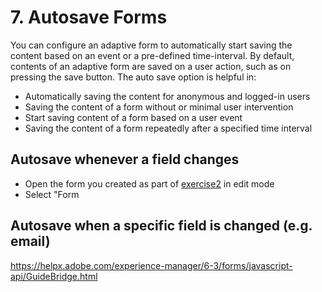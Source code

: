 # 7. Autosave Forms

You can configure an adaptive form to automatically start saving the content based on an event or a pre-defined time-interval. By default, contents of an adaptive form are saved on a user action, such as on pressing the save button. The auto save option is helpful in:

* Automatically saving the content for anonymous and logged-in users
* Saving the content of a form without or minimal user intervention
* Start saving content of a form based on a user event
* Saving the content of a form repeatedly after a specified time interval

## Autosave whenever a field changes

* Open the form you created as part of [exercise2](../exercise2/README.md) in edit mode
* Select "Form 

## Autosave when a specific field is changed (e.g. email)




https://helpx.adobe.com/experience-manager/6-3/forms/javascript-api/GuideBridge.html
